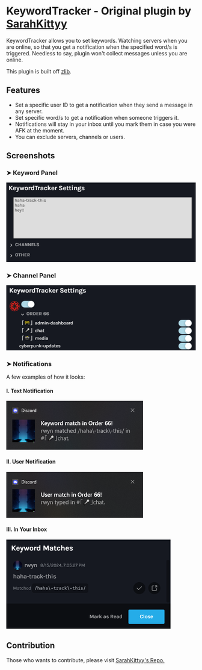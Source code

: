 # KeywordTracker - Original plugin by [SarahKittyy](https://github.com/sarahkittyy/KeywordTracker)

KeywordTracker allows you to set keywords. Watching servers when you are online, so that you get a notification when the specified word/s is triggered. Needless to say, plugin won't collect messages unless you are online.

This plugin is built off [zlib](https://github.com/rauenzi/BDPluginLibrary).
## Features
* Set a specific user ID to get a notification when they send a message in any server.
* Set specific word/s to get a notification when someone triggers it.
* Notifications will stay in your inbox until you mark them in case you were AFK at the moment.
* You can exclude servers, channels or users.

## Screenshots

### ➤ Keyword Panel

![](assets/KeywordPanel-r.png)

### ➤ Channel Panel

![](assets/ChannelPanel-r.png)

### ➤ Notifications
A few examples of how it looks:

#### I. Text Notification

![](assets/TextNotification-r.png)

#### II. User Notification

![](assets/UserNotification-r.png)

#### III. In Your Inbox

![](assets/InboxPanel-r.png)

## Contribution
Those who wants to contribute, please visit [SarahKittyy's Repo.](https://github.com/sarahkittyy/KeywordTracker)